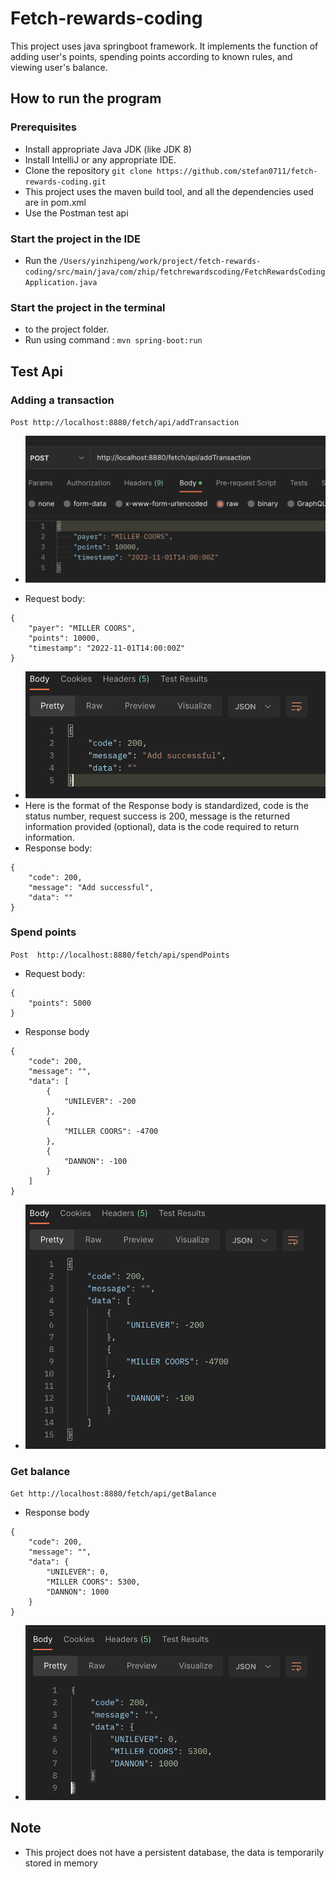 # Fetch-rewards-coding

This project uses java springboot framework. It implements the function of adding user's points, spending points according to known rules, and viewing user's balance.

## How to run the program

### Prerequisites
* Install appropriate Java JDK (like JDK 8)
* Install IntelliJ or any appropriate IDE.
* Clone the repository `git clone https://github.com/stefan0711/fetch-rewards-coding.git`
* This project uses the maven build tool, and all the dependencies used are in pom.xml
* Use the Postman test api

### Start the project in the IDE
* Run the `/Users/yinzhipeng/work/project/fetch-rewards-coding/src/main/java/com/zhip/fetchrewardscoding/FetchRewardsCodingApplication.java`

### Start the project in the terminal
*  to the project folder.
* Run using command : `mvn spring-boot:run`

## Test Api
### Adding a transaction 
`Post http://localhost:8880/fetch/api/addTransaction`
* ![avatar](/markdownPic/add.png) 

* Request body: 
```
{
    "payer": "MILLER COORS",
    "points": 10000,
    "timestamp": "2022-11-01T14:00:00Z"
}
```

* ![avatar](/markdownPic/addreq.png)
* Here is the format of the Response body is standardized, code is the status number, request success is 200, message is the returned information provided (optional), data is the code required to return information.
* Response body:
```
{
    "code": 200,
    "message": "Add successful",
    "data": ""
}
```
### Spend points  
`Post  http://localhost:8880/fetch/api/spendPoints`
* Request body:
```
{
    "points": 5000
}
```
* Response body
```
{
    "code": 200,
    "message": "",
    "data": [
        {
            "UNILEVER": -200
        },
        {
            "MILLER COORS": -4700
        },
        {
            "DANNON": -100
        }
    ]
}
```
* ![avatar](/markdownPic/spend.png)

### Get balance
`Get http://localhost:8880/fetch/api/getBalance`

* Response body
```
{
    "code": 200,
    "message": "",
    "data": {
        "UNILEVER": 0,
        "MILLER COORS": 5300,
        "DANNON": 1000
    }
}
```
* ![avatar](/markdownPic/balance.png)

## Note
* This project does not have a persistent database, the data is temporarily stored in memory



